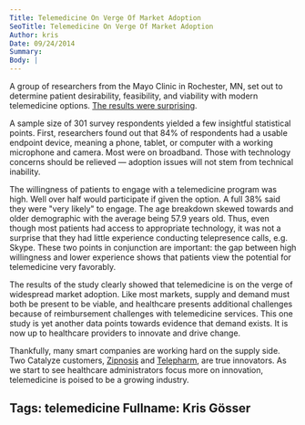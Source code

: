 ```yaml
---
Title: Telemedicine On Verge Of Market Adoption
SeoTitle: Telemedicine On Verge Of Market Adoption
Author: kris
Date: 09/24/2014
Summary: 
Body: |
---
```

A group of researchers from the Mayo Clinic in Rochester, MN, set out to determine patient desirability, feasibility, and viability with modern telemedicine options. [The results were surprising](http://online.liebertpub.com/doi/pdfplus/10.1089/tmj.2014.0037).

A sample size of 301 survey respondents yielded a few insightful statistical points. First, researchers found out that 84% of respondents had a usable endpoint device, meaning a phone, tablet, or computer with a working microphone and camera. Most were on broadband. Those with technology concerns should be relieved — adoption issues will not stem from technical inability.

The willingness of patients to engage with a telemedicine program was high. Well over half would participate if given the option. A full 38% said they were "very likely" to engage. The age breakdown skewed towards and older demographic with the average being 57.9 years old. Thus, even though most patients had access to appropriate technology, it was not a surprise that they had little experience conducting telepresence calls, e.g. Skype. These two points in conjunction are important: the gap between high willingness and lower experience shows that patients view the potential for telemedicine very favorably.

The results of the study clearly showed that telemedicine is on the verge of widespread market adoption. Like most markets, supply and demand must both be present to be viable, and healthcare presents additional challenges because of reimbursement challenges with telemedicine services. This one study is yet another data points towards evidence that demand exists. It is now up to healthcare providers to innovate and drive change.

Thankfully, many smart companies are working hard on the supply side. Two Catalyze customers, [Zipnosis](https://www.zipnosis.com/) and [Telepharm](https://www.telepharm.com/), are true innovators. As we start to see healthcare administrators focus more on innovation, telemedicine is poised to be a growing industry.

Tags: telemedicine
Fullname: Kris Gösser
---

